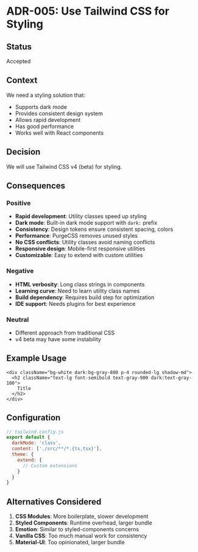 # ADR-005: Use Tailwind CSS for Styling

## Status
Accepted

## Context
We need a styling solution that:
- Supports dark mode
- Provides consistent design system
- Allows rapid development
- Has good performance
- Works well with React components

## Decision
We will use Tailwind CSS v4 (beta) for styling.

## Consequences

### Positive
- **Rapid development**: Utility classes speed up styling
- **Dark mode**: Built-in dark mode support with `dark:` prefix
- **Consistency**: Design tokens ensure consistent spacing, colors
- **Performance**: PurgeCSS removes unused styles
- **No CSS conflicts**: Utility classes avoid naming conflicts
- **Responsive design**: Mobile-first responsive utilities
- **Customizable**: Easy to extend with custom utilities

### Negative
- **HTML verbosity**: Long class strings in components
- **Learning curve**: Need to learn utility class names
- **Build dependency**: Requires build step for optimization
- **IDE support**: Needs plugins for best experience

### Neutral
- Different approach from traditional CSS
- v4 beta may have some instability

## Example Usage
```tsx
<div className="bg-white dark:bg-gray-800 p-4 rounded-lg shadow-md">
  <h2 className="text-lg font-semibold text-gray-900 dark:text-gray-100">
    Title
  </h2>
</div>
```

## Configuration
```javascript
// tailwind.config.js
export default {
  darkMode: 'class',
  content: ['./src/**/*.{ts,tsx}'],
  theme: {
    extend: {
      // Custom extensions
    }
  }
}
```

## Alternatives Considered
1. **CSS Modules**: More boilerplate, slower development
2. **Styled Components**: Runtime overhead, larger bundle
3. **Emotion**: Similar to styled-components concerns
4. **Vanilla CSS**: Too much manual work for consistency
5. **Material-UI**: Too opinionated, larger bundle